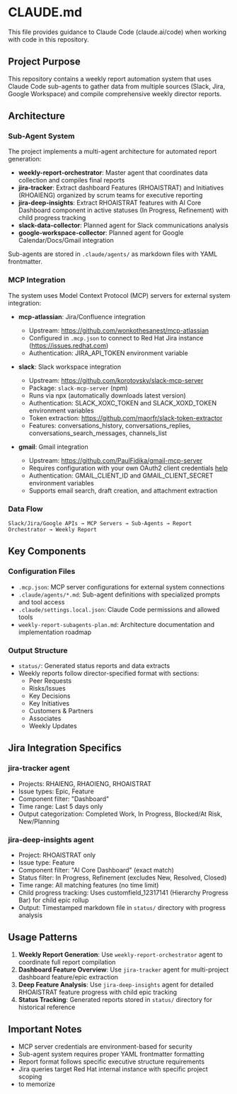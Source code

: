 # CLAUDE.md

This file provides guidance to Claude Code (claude.ai/code) when working with code in this repository.

## Project Purpose

This repository contains a weekly report automation system that uses Claude Code sub-agents to gather data from multiple sources (Slack, Jira, Google Workspace) and compile comprehensive weekly director reports.

## Architecture

### Sub-Agent System
The project implements a multi-agent architecture for automated report generation:

- **weekly-report-orchestrator**: Master agent that coordinates data collection and compiles final reports
- **jira-tracker**: Extract dashboard Features (RHOAISTRAT) and Initiatives (RHOAIENG) organized by scrum teams for executive reporting
- **jira-deep-insights**: Extract RHOAISTRAT features with AI Core Dashboard component in active statuses (In Progress, Refinement) with child progress tracking
- **slack-data-collector**: Planned agent for Slack communications analysis
- **google-workspace-collector**: Planned agent for Google Calendar/Docs/Gmail integration

Sub-agents are stored in `.claude/agents/` as markdown files with YAML frontmatter.

### MCP Integration
The system uses Model Context Protocol (MCP) servers for external system integration:

- **mcp-atlassian**: Jira/Confluence integration
  - Upstream: https://github.com/wonkothesanest/mcp-atlassian
  - Configured in `.mcp.json` to connect to Red Hat Jira instance (https://issues.redhat.com)
  - Authentication: JIRA_API_TOKEN environment variable

- **slack**: Slack workspace integration
  - Upstream: https://github.com/korotovsky/slack-mcp-server
  - Package: `slack-mcp-server` (npm)
  - Runs via npx (automatically downloads latest version)
  - Authentication: SLACK_XOXC_TOKEN and SLACK_XOXD_TOKEN environment variables
  - Token extraction: https://github.com/maorfr/slack-token-extractor
  - Features: conversations_history, conversations_replies, conversations_search_messages, channels_list

- **gmail**: Gmail integration
  - Upstream: https://github.com/PaulFidika/gmail-mcp-server
  - Requires configuration with your own OAuth2 client credentials [help](https://github.com/PaulFidika/gmail-mcp-server?tab=readme-ov-file#1-get-google-authentication)
  - Authentication: GMAIL_CLIENT_ID and GMAIL_CLIENT_SECRET environment variables
  - Supports email search, draft creation, and attachment extraction


### Data Flow
```
Slack/Jira/Google APIs → MCP Servers → Sub-Agents → Report Orchestrator → Weekly Report
```

## Key Components

### Configuration Files
- `.mcp.json`: MCP server configurations for external system connections
- `.claude/agents/*.md`: Sub-agent definitions with specialized prompts and tool access
- `.claude/settings.local.json`: Claude Code permissions and allowed tools
- `weekly-report-subagents-plan.md`: Architecture documentation and implementation roadmap

### Output Structure
- `status/`: Generated status reports and data extracts
- Weekly reports follow director-specified format with sections:
  - Peer Requests
  - Risks/Issues
  - Key Decisions
  - Key Initiatives
  - Customers & Partners
  - Associates
  - Weekly Updates

## Jira Integration Specifics

### jira-tracker agent
- Projects: RHAIENG, RHAOIENG, RHOAISTRAT
- Issue types: Epic, Feature
- Component filter: "Dashboard"
- Time range: Last 5 days only
- Output categorization: Completed Work, In Progress, Blocked/At Risk, New/Planning

### jira-deep-insights agent
- Project: RHOAISTRAT only
- Issue type: Feature
- Component filter: "AI Core Dashboard" (exact match)
- Status filter: In Progress, Refinement (excludes New, Resolved, Closed)
- Time range: All matching features (no time limit)
- Child progress tracking: Uses customfield_12317141 (Hierarchy Progress Bar) for child epic rollup
- Output: Timestamped markdown file in `status/` directory with progress analysis

## Usage Patterns

1. **Weekly Report Generation**: Use `weekly-report-orchestrator` agent to coordinate full report compilation
2. **Dashboard Feature Overview**: Use `jira-tracker` agent for multi-project dashboard feature/epic extraction
3. **Deep Feature Analysis**: Use `jira-deep-insights` agent for detailed RHOAISTRAT feature progress with child epic tracking
4. **Status Tracking**: Generated reports stored in `status/` directory for historical reference

## Important Notes

- MCP server credentials are environment-based for security
- Sub-agent system requires proper YAML frontmatter formatting
- Report format follows specific executive structure requirements
- Jira queries target Red Hat internal instance with specific project scoping
- to memorize